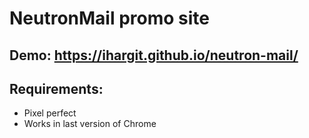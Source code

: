 # NeutronMail promo site

## Demo: https://ihargit.github.io/neutron-mail/

## Requirements:
- Pixel perfect
- Works in last version of Chrome